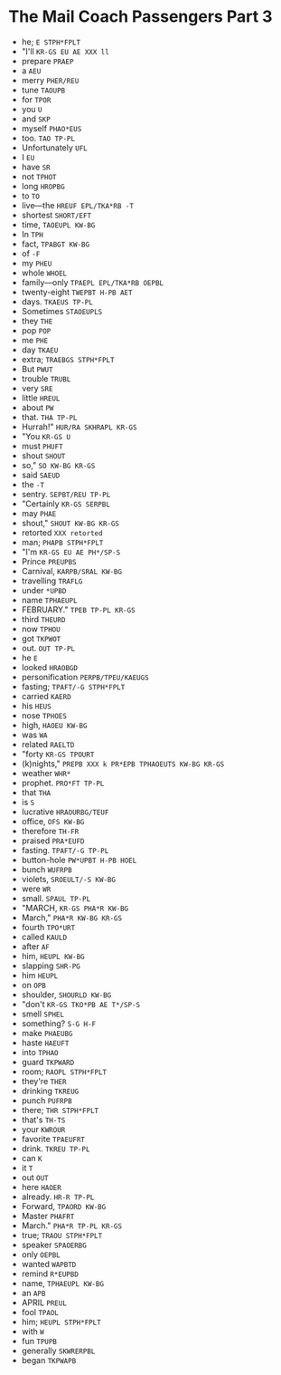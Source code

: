 # The Mail Coach Passengers Part 3

* he; `E STPH*FPLT`
* "I'll `KR-GS EU AE XXX ll`
* prepare `PRAEP`
* a `AEU`
* merry `PHER/REU`
* tune `TAOUPB`
* for `TPOR`
* you `U`
* and `SKP`
* myself `PHAO*EUS`
* too. `TAO TP-PL`
* Unfortunately `UFL`
* I `EU`
* have `SR`
* not `TPHOT`
* long `HROPBG`
* to `TO`
* live—the `HREUF EPL/TKA*RB -T`
* shortest `SHORT/EFT`
* time, `TAOEUPL KW-BG`
* In `TPH`
* fact, `TPABGT KW-BG`
* of `-F`
* my `PHEU`
* whole `WHOEL`
* family—only `TPAEPL EPL/TKA*RB OEPBL`
* twenty-eight `TWEPBT H-PB AET`
* days. `TKAEUS TP-PL`
* Sometimes `STAOEUPLS`
* they `THE`
* pop `POP`
* me `PHE`
* day `TKAEU`
* extra; `TRAEBGS STPH*FPLT`
* But `PWUT`
* trouble `TRUBL`
* very `SRE`
* little `HREUL`
* about `PW`
* that. `THA TP-PL`
* Hurrah!" `HUR/RA SKHRAPL KR-GS`
* "You `KR-GS U`
* must `PHUFT`
* shout `SHOUT`
* so," `SO KW-BG KR-GS`
* said `SAEUD`
* the `-T`
* sentry. `SEPBT/REU TP-PL`
* "Certainly `KR-GS SERPBL`
* may `PHAE`
* shout," `SHOUT KW-BG KR-GS`
* retorted `XXX retorted`
* man; `PHAPB STPH*FPLT`
* "I'm `KR-GS EU AE PH*/SP-S`
* Prince `PREUPBS`
* Carnival, `KARPB/SRAL KW-BG`
* travelling `TRAFLG`
* under `*UPBD`
* name `TPHAEUPL`
* FEBRUARY." `TPEB TP-PL KR-GS`
* third `THEURD`
* now `TPHOU`
* got `TKPWOT`
* out. `OUT TP-PL`
* he `E`
* looked `HRAOBGD`
* personification `PERPB/TPEU/KAEUGS`
* fasting; `TPAFT/-G STPH*FPLT`
* carried `KAERD`
* his `HEUS`
* nose `TPHOES`
* high, `HAOEU KW-BG`
* was `WA`
* related `RAELTD`
* "forty `KR-GS TPOURT`
* (k)nights," `PREPB XXX k PR*EPB TPHAOEUTS KW-BG KR-GS`
* weather `WHR*`
* prophet. `PRO*FT TP-PL`
* that `THA`
* is `S`
* lucrative `HRAOURBG/TEUF`
* office, `OFS KW-BG`
* therefore `TH-FR`
* praised `PRA*EUFD`
* fasting. `TPAFT/-G TP-PL`
* button-hole `PW*UPBT H-PB HOEL`
* bunch `WUFRPB`
* violets, `SROEULT/-S KW-BG`
* were `WR`
* small. `SPAUL TP-PL`
* "MARCH, `KR-GS PHA*R KW-BG`
* March," `PHA*R KW-BG KR-GS`
* fourth `TPO*URT`
* called `KAULD`
* after `AF`
* him, `HEUPL KW-BG`
* slapping `SHR-PG`
* him `HEUPL`
* on `OPB`
* shoulder, `SHOURLD KW-BG`
* "don't `KR-GS TKO*PB AE T*/SP-S`
* smell `SPHEL`
* something? `S-G H-F`
* make `PHAEUBG`
* haste `HAEUFT`
* into `TPHAO`
* guard `TKPWARD`
* room; `RAOPL STPH*FPLT`
* they're `THER`
* drinking `TKREUG`
* punch `PUFRPB`
* there; `THR STPH*FPLT`
* that's `TH-TS`
* your `KWROUR`
* favorite `TPAEUFRT`
* drink. `TKREU TP-PL`
* can `K`
* it `T`
* out `OUT`
* here `HAOER`
* already. `HR-R TP-PL`
* Forward, `TPAORD KW-BG`
* Master `PHAFRT`
* March." `PHA*R TP-PL KR-GS`
* true; `TRAOU STPH*FPLT`
* speaker `SPAOERBG`
* only `OEPBL`
* wanted `WAPBTD`
* remind `R*EUPBD`
* name, `TPHAEUPL KW-BG`
* an `APB`
* APRIL `PREUL`
* fool `TPAOL`
* him; `HEUPL STPH*FPLT`
* with `W`
* fun `TPUPB`
* generally `SKWRERPBL`
* began `TKPWAPB`
